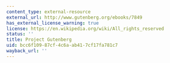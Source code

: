 ```yaml
---
content_type: external-resource
external_url: http://www.gutenberg.org/ebooks/7849
has_external_license_warning: true
license: https://en.wikipedia.org/wiki/All_rights_reserved
status: ''
title: Project Gutenberg
uid: bcc6f109-87cf-4c6a-ab41-7cf17fa781c7
wayback_url: ''
---
```

